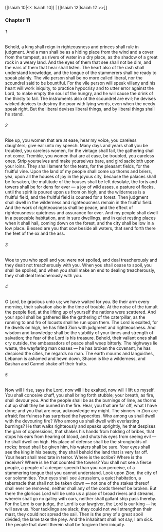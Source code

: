 [[Isaiah 10|<< Isaiah 10]]  |  [[Isaiah 12|Isaiah 12 >>]]

### Chapter 11
###### 1
Behold, a king shall reign in righteousness and princes shall rule in judgment. And a man shall be as a hiding place from the wind and a cover from the tempest, as rivers of water in a dry place, as the shadow of a great rock in a weary land. And the eyes of them that see shall not be dim, and the ears of them that hear shall listen. The heart also of the rash shall understand knowledge, and the tongue of the stammerers shall be ready to speak plainly. The vile person shall be no more called liberal, nor the scoundrel said to be bountiful. For the vile person will speak villany and his heart will work iniquity, to practice hypocrisy and to utter error against the Lord, to make empty the soul of the hungry, and he will cause the drink of the thirsty to fail. The instruments also of the scoundrel are evil; he devises wicked devices to destroy the poor with lying words, even when the needy speak right. But the liberal devises liberal things, and by liberal things shall he stand.

###### 2
Rise up, you women that are at ease, hear my voice, you careless daughters; give ear unto my speech. Many days and years shall you be troubled, you careless women, for the vintage shall fail, the gathering shall not come. Tremble, you women that are at ease, be troubled, you careless ones. Strip yourselves and make yourselves bare, and gird sackcloth upon your loins. They shall lament for the teats, for the pleasant fields, for the fruitful vine. Upon the land of my people shall come up thorns and briers, yea, upon all the houses of joy in the joyous city, because the palaces shall be forsaken, the multitude of the houses shall be left desolate, the forts and towers shall be for dens for ever — a joy of wild asses, a pasture of flocks, until the spirit is poured upon us from on high, and the wilderness is a fruitful field, and the fruitful field is counted for a forest. Then judgment shall dwell in the wilderness and righteousness remain in the fruitful field. And the work of righteousness shall be peace, and the effect of righteousness: quietness and assurance for ever. And my people shall dwell in a peaceable habitation, and in sure dwellings, and in quiet resting places when it shall hail, coming down on the forest, and the city shall be low in a low place. Blessed are you that sow beside all waters, that send forth there the feet of the ox and the ass.

###### 3
Woe to you who spoil and you were not spoiled, and deal treacherously and they dealt not treacherously with you. When you shall cease to spoil, you shall be spoiled, and when you shall make an end to dealing treacherously, they shall deal treacherously with you.

###### 4
O Lord, be gracious unto us; we have waited for you. Be their arm every morning, their salvation also in the time of trouble. At the noise of the tumult the people fled, at the lifting up of yourself the nations were scattered. And your spoil shall be gathered like the gathering of the caterpillar, as the running to and fro of locusts shall he run upon them. The Lord is exalted, for he dwells on high, he has filled Zion with judgment and righteousness. And wisdom and knowledge shall be the stability of your times and strength of salvation; the fear of the Lord is his treasure. Behold, their valiant ones shall cry outside, the ambassadors of peace shall weep bitterly. The highways lie waste, the wayfaring man ceases — he has broken the covenant, he has despised the cities, he regards no man. The earth mourns and languishes, Lebanon is ashamed and hewn down, Sharon is like a wilderness, and Bashan and Carmel shake off their fruits.

###### 5
Now will I rise, says the Lord, now will I be exalted, now will I lift up myself. You shall conceive chaff, you shall bring forth stubble; your breath, as fire, shall devour you. And the people shall be as the burnings of lime, as thorns cut up shall they be burned in the fire. Hear, you that are far off, what I have done; and you that are near, acknowledge my might. The sinners in Zion are afraid; fearfulness has surprised the hypocrites. Who among us shall dwell with the devouring fire? Who among us shall dwell with everlasting burnings? He that walks righteously and speaks uprightly, he that despises the gain of oppressions, that shakes his hands from holding of bribes, that stops his ears from hearing of blood, and shuts his eyes from seeing evil — he shall dwell on high. His place of defense shall be the strongholds of rocks; bread shall be given him, his waters shall be sure. Your eyes shall see the king in his beauty, they shall behold the land that is very far off. Your heart shall meditate in terror. Where is the scribe? Where is the receiver? Where is he that counted the towers? You shall not see a fierce people, a people of a deeper speech than you can perceive, of a stammering tongue that you cannot understand. Look upon Zion, the city of our solemnities. Your eyes shall see Jerusalem, a quiet habitation, a tabernacle that shall not be taken down — not one of the stakes thereof shall ever be removed, neither shall any of the cords thereof be broken. But there the glorious Lord will be unto us a place of broad rivers and streams, wherein shall go no galley with oars, neither shall gallant ship pass thereby. For the Lord is our judge, the Lord is our lawgiver, the Lord is our king — he will save us. Your tacklings are slack; they could not well strengthen their mast, they could not spread the sail. Then is the prey of a great spoil divided; the lame take the prey. And the inhabitant shall not say, I am sick. The people that dwell therein shall be forgiven their iniquity.